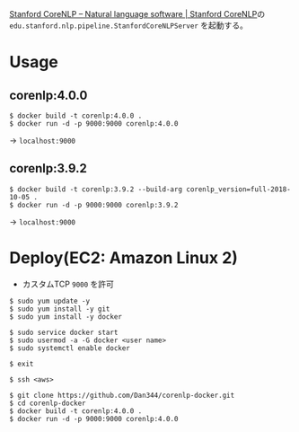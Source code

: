 [Stanford CoreNLP – Natural language software | Stanford CoreNLP](https://stanfordnlp.github.io/CoreNLP/)の
`edu.stanford.nlp.pipeline.StanfordCoreNLPServer` を起動する。

# Usage

## corenlp:4.0.0

```
$ docker build -t corenlp:4.0.0 .
$ docker run -d -p 9000:9000 corenlp:4.0.0
```

-> `localhost:9000`

## corenlp:3.9.2

```
$ docker build -t corenlp:3.9.2 --build-arg corenlp_version=full-2018-10-05 .
$ docker run -d -p 9000:9000 corenlp:3.9.2
```

-> `localhost:9000`

# Deploy(EC2: Amazon Linux 2)
- カスタムTCP `9000` を許可

```
$ sudo yum update -y
$ sudo yum install -y git
$ sudo yum install -y docker

$ sudo service docker start
$ sudo usermod -a -G docker <user name>
$ sudo systemctl enable docker

$ exit
```

```
$ ssh <aws>
```

```
$ git clone https://github.com/Dan344/corenlp-docker.git
$ cd corenlp-docker
$ docker build -t corenlp:4.0.0 .
$ docker run -d -p 9000:9000 corenlp:4.0.0
```
